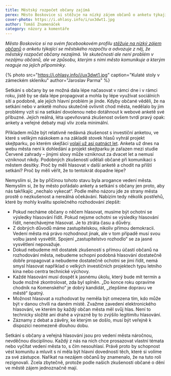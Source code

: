 ```yaml
---
title: Městský rozpočet občany zajímá
perex: Město Boskovice si stěžuje na nízký zájem občanů o anketu týkající se městského rozpočtu a odvozuje z něj, že rozpočet občany nezajímá. Ve skutečnosti není problém v nezájmu občanů, ale ve způsobu, kterým s nimi město komunikuje.
cover-photo: https://i.ohlasy.info/i/ux3dwt1.jpg
author: Tomáš Znamenáček
category: názory a komentáře
---
```


*Město Boskovice si na svém facebookovém profilu [stěžuje na nízký zájem občanů](https://www.facebook.com/mestoboskovice/posts/1451862341563058) o anketu týkající se městského rozpočtu a odvozuje z něj, že městský rozpočet občany nezajímá. Ve skutečnosti ale není problém v nezájmu občanů, ale ve způsobu, kterým s nimi město komunikuje a kterým reaguje na jejich připomínky.*

{% photo src="https://i.ohlasy.info/i/ux3dwt1.jpg" caption="Kulaté stoly v zámeckém skleníku" author="Jaroslav Parma" %}

Setkání s občany by se možná dala lépe načasovat v rámci dne i v rámci roku, jistě by se dala lépe propagovat a mohla by lépe využívat sociálních sítí a podobně, ale jejich hlavní problém je jinde. Kdyby občané věděli, že na setkání nebo v anketě mohou skutečně ovlivnit chod města, nedělalo by jim problémy vzít si na setkání dovolenou nebo dotáhnout k webové anketě své příbuzné. Jejich reálná, léta upevňovaná zkušenost ovšem tvrdí pravý opak: ankety a veřejné debaty mají vliv zcela minimální.

Příkladem může být relativně nedávná zkušenost s investiční anketou, ve které s velikým náskokem a na základě stovek hlasů vyhrál projekt skejtparku, po kterém skejťáci [volají už asi patnáct let](http://www.ohlasy.info/clanky/2015/06/skatepark.html). Anketa už dnes na webu města není k dohledání a projekt skejtparku je zařazen mezi studie Červené zahrady – jinými slovy může vzniknout za dvacet let a nemusí vzniknout nikdy. Podobných zkušeností udělali občané při komunikaci s městem desítky. Proč by měli hlasovat v další anketě a chodit na příští setkání? Proč by měli věřit, že to tentokrát dopadne lépe?

Nemyslím si, že by příčinou tohoto stavu byla arogance vedení města. Nemyslím si, že by město pořádalo ankety a setkání s občany jen proto, aby nás takříkajíc „nechalo vykecat“. Podle mého názoru jde ze strany města prostě o nezkušenost a nereálná očekávání. Nabízím tedy několik postřehů, které by mohly kvalitu společného rozhodování zlepšit:

* Pokud necháme občany o něčem hlasovat, musíme být ochotni se výsledky hlasování řídit. Pokud nejsme ochotni se výsledky hlasování řídit, nenechávejme hlasovat. Je to ztráta času a důvěry.
* Z dobrých důvodů máme zastupitelskou, nikoliv přímou demokracii. Vedení města má právo rozhodnout jinak, ale v tom případě musí svou volbu jasně vysvětlit. Spojení „zastupitelstvo rozhodlo“ se za jasné vysvětlení nepovažuje.
* Dokud nebudeme mít dostatek zkušeností s přímou účastí občanů na rozhodování města, nebudeme schopni podobná hlasování dostatečně dobře propagovat a nebudeme dostatečně ochotni se jimi řídit, nemá smysl hlasovat například o velkých investičních projektech typu letního kina nebo centra technické výchovy.
* Každé hlasování musí dospět k jasnému úkolu, který bude mít termín a bude možné zkontrolovat, zda byl splněn. „Do konce roku opravíme chodník na Komenského“ je dobrý kandidát, „zlepšíme dopravu ve městě“ špatný.
* Možnost hlasovat a rozhodovat by neměla být omezena tím, kdo může být v danou chvíli na daném místě. Zvažme zavedení elektronického hlasování, ve kterém by každý občan města měl svůj hlas. Není to technicky složité ani drahé a výrazně by to zvýšilo legitimitu hlasování.
* Záznamy z debat a závěry, ke kterým se došlo, musí být veřejně k dispozici neomezeně dlouhou dobu.

Setkání s občany a veřejná hlasování jsou pro vedení města náročnou, nevděčnou disciplínou. Každý z nás na nich chce prosazovat vlastní témata nebo vyčítat vedení města to, s čím nesouhlasí. Právě proto by schopnost vést komunitu a mluvit s ní měla být hlavní dovedností těch, které si volíme za své zástupce. Naříkat na nezájem občanů by znamenalo, že na tuto roli rezignovali. Zcela zbytečně, protože podle našich zkušeností občané o dění ve městě zájem jednoznačně mají.
